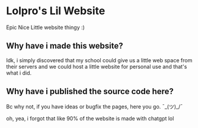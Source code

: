 # Lolpro's Lil Website
Epic Nice Little website thingy :)
## Why have i made this website?
Idk, i simply discovered that my school could give us a little web space from their servers and we could host a little website for personal use and that's what i did.
## Why have i published the source code here?
Bc why not, if you have ideas or bugfix the pages, here you go. ¯\_(ツ)_/¯

oh, yea, i forgot that like 90% of the website is made with chatgpt lol
